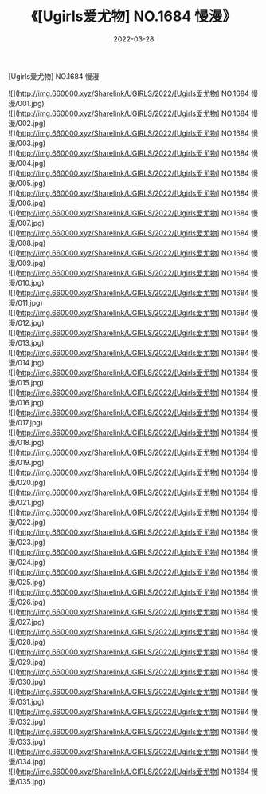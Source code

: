 ﻿---
layout: post
title:  《[Ugirls爱尤物] NO.1684 慢漫》
date:   2022-03-28
img: http://img.660000.xyz/Sharelink/UGIRLS/2022/[Ugirls爱尤物] NO.1684 慢漫/000.jpg
categories: [美女, 清纯, 唯美]
---

[Ugirls爱尤物] NO.1684 慢漫

 ![](http://img.660000.xyz/Sharelink/UGIRLS/2022/[Ugirls爱尤物] NO.1684 慢漫/001.jpg) <br>![](http://img.660000.xyz/Sharelink/UGIRLS/2022/[Ugirls爱尤物] NO.1684 慢漫/002.jpg) <br>![](http://img.660000.xyz/Sharelink/UGIRLS/2022/[Ugirls爱尤物] NO.1684 慢漫/003.jpg) <br>![](http://img.660000.xyz/Sharelink/UGIRLS/2022/[Ugirls爱尤物] NO.1684 慢漫/004.jpg) <br>![](http://img.660000.xyz/Sharelink/UGIRLS/2022/[Ugirls爱尤物] NO.1684 慢漫/005.jpg) <br>![](http://img.660000.xyz/Sharelink/UGIRLS/2022/[Ugirls爱尤物] NO.1684 慢漫/006.jpg) <br>![](http://img.660000.xyz/Sharelink/UGIRLS/2022/[Ugirls爱尤物] NO.1684 慢漫/007.jpg) <br>![](http://img.660000.xyz/Sharelink/UGIRLS/2022/[Ugirls爱尤物] NO.1684 慢漫/008.jpg) <br>![](http://img.660000.xyz/Sharelink/UGIRLS/2022/[Ugirls爱尤物] NO.1684 慢漫/009.jpg) <br>![](http://img.660000.xyz/Sharelink/UGIRLS/2022/[Ugirls爱尤物] NO.1684 慢漫/010.jpg) <br>![](http://img.660000.xyz/Sharelink/UGIRLS/2022/[Ugirls爱尤物] NO.1684 慢漫/011.jpg) <br>![](http://img.660000.xyz/Sharelink/UGIRLS/2022/[Ugirls爱尤物] NO.1684 慢漫/012.jpg) <br>![](http://img.660000.xyz/Sharelink/UGIRLS/2022/[Ugirls爱尤物] NO.1684 慢漫/013.jpg) <br>![](http://img.660000.xyz/Sharelink/UGIRLS/2022/[Ugirls爱尤物] NO.1684 慢漫/014.jpg) <br>![](http://img.660000.xyz/Sharelink/UGIRLS/2022/[Ugirls爱尤物] NO.1684 慢漫/015.jpg) <br>![](http://img.660000.xyz/Sharelink/UGIRLS/2022/[Ugirls爱尤物] NO.1684 慢漫/016.jpg) <br>![](http://img.660000.xyz/Sharelink/UGIRLS/2022/[Ugirls爱尤物] NO.1684 慢漫/017.jpg) <br>![](http://img.660000.xyz/Sharelink/UGIRLS/2022/[Ugirls爱尤物] NO.1684 慢漫/018.jpg) <br>![](http://img.660000.xyz/Sharelink/UGIRLS/2022/[Ugirls爱尤物] NO.1684 慢漫/019.jpg) <br>![](http://img.660000.xyz/Sharelink/UGIRLS/2022/[Ugirls爱尤物] NO.1684 慢漫/020.jpg) <br>![](http://img.660000.xyz/Sharelink/UGIRLS/2022/[Ugirls爱尤物] NO.1684 慢漫/021.jpg) <br>![](http://img.660000.xyz/Sharelink/UGIRLS/2022/[Ugirls爱尤物] NO.1684 慢漫/022.jpg) <br>![](http://img.660000.xyz/Sharelink/UGIRLS/2022/[Ugirls爱尤物] NO.1684 慢漫/023.jpg) <br>![](http://img.660000.xyz/Sharelink/UGIRLS/2022/[Ugirls爱尤物] NO.1684 慢漫/024.jpg) <br>![](http://img.660000.xyz/Sharelink/UGIRLS/2022/[Ugirls爱尤物] NO.1684 慢漫/025.jpg) <br>![](http://img.660000.xyz/Sharelink/UGIRLS/2022/[Ugirls爱尤物] NO.1684 慢漫/026.jpg) <br>![](http://img.660000.xyz/Sharelink/UGIRLS/2022/[Ugirls爱尤物] NO.1684 慢漫/027.jpg) <br>![](http://img.660000.xyz/Sharelink/UGIRLS/2022/[Ugirls爱尤物] NO.1684 慢漫/028.jpg) <br>![](http://img.660000.xyz/Sharelink/UGIRLS/2022/[Ugirls爱尤物] NO.1684 慢漫/029.jpg) <br>![](http://img.660000.xyz/Sharelink/UGIRLS/2022/[Ugirls爱尤物] NO.1684 慢漫/030.jpg) <br>![](http://img.660000.xyz/Sharelink/UGIRLS/2022/[Ugirls爱尤物] NO.1684 慢漫/031.jpg) <br>![](http://img.660000.xyz/Sharelink/UGIRLS/2022/[Ugirls爱尤物] NO.1684 慢漫/032.jpg) <br>![](http://img.660000.xyz/Sharelink/UGIRLS/2022/[Ugirls爱尤物] NO.1684 慢漫/033.jpg) <br>![](http://img.660000.xyz/Sharelink/UGIRLS/2022/[Ugirls爱尤物] NO.1684 慢漫/034.jpg) <br>![](http://img.660000.xyz/Sharelink/UGIRLS/2022/[Ugirls爱尤物] NO.1684 慢漫/035.jpg) <br>